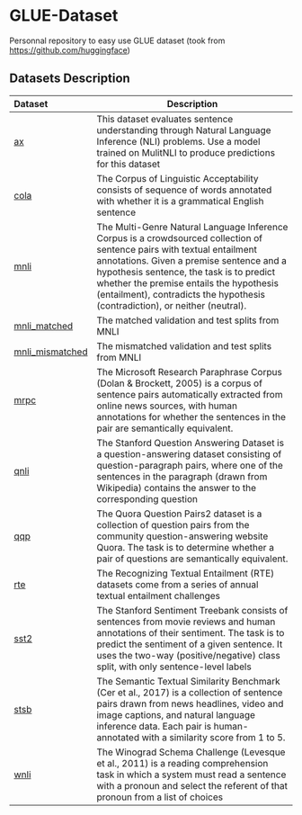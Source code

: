 # GLUE-Dataset
Personnal repository to easy use GLUE dataset (took from https://github.com/huggingface)

## Datasets Description

|Dataset|Description|
|:---------|-------------|
|[ax](./GLUE/ax/)|This dataset evaluates sentence understanding through Natural Language Inference (NLI) problems. Use a model trained on MulitNLI to produce predictions for this dataset|
|[cola](./GLUE/cola/)|The Corpus of Linguistic Acceptability consists of sequence of words annotated with whether it is a grammatical English sentence|
|[mnli](./GLUE/mnli/)|The Multi-Genre Natural Language Inference Corpus is a crowdsourced collection of sentence pairs with textual entailment annotations. Given a premise sentence and a hypothesis sentence, the task is to predict whether the premise entails the hypothesis (entailment), contradicts the hypothesis (contradiction), or neither (neutral).|
|[mnli_matched](./GLUE/mnli_matched/)|The matched validation and test splits from MNLI|
|[mnli_mismatched](./GLUE/mnli_mismatched/)|The mismatched validation and test splits from MNLI|
|[mrpc](./GLUE/mrpc/)|The Microsoft Research Paraphrase Corpus (Dolan & Brockett, 2005) is a corpus of sentence pairs automatically extracted from online news sources, with human annotations for whether the sentences in the pair are semantically equivalent.|
|[qnli](./GLUE/qnli/)|The Stanford Question Answering Dataset is a question-answering dataset consisting of question-paragraph pairs, where one of the sentences in the paragraph (drawn from Wikipedia) contains the answer to the corresponding question |
|[qqp](./GLUE/qqp/)|The Quora Question Pairs2 dataset is a collection of question pairs from the community question-answering website Quora. The task is to determine whether a pair of questions are semantically equivalent.|
|[rte](./GLUE/rte/)|The Recognizing Textual Entailment (RTE) datasets come from a series of annual textual entailment challenges|
|[sst2](./GLUE/sst2/)|The Stanford Sentiment Treebank consists of sentences from movie reviews and human annotations of their sentiment. The task is to predict the sentiment of a given sentence. It uses the two-way (positive/negative) class split, with only sentence-level labels|
|[stsb](./GLUE/stsb/)|The Semantic Textual Similarity Benchmark (Cer et al., 2017) is a collection of sentence pairs drawn from news headlines, video and image captions, and natural language inference data. Each pair is human-annotated with a similarity score from 1 to 5.|
|[wnli](./GLUE/wnli/)|The Winograd Schema Challenge (Levesque et al., 2011) is a reading comprehension task in which a system must read a sentence with a pronoun and select the referent of that pronoun from a list of choices
